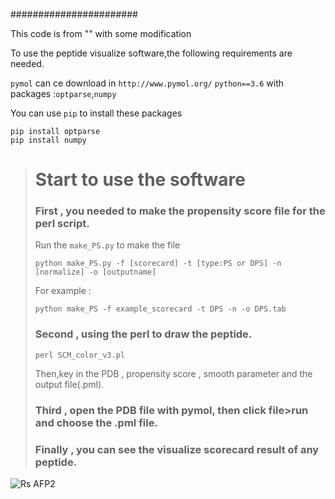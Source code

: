 #######################

This code is from "" with some modification

To use the peptide visualize software,the following requirements are needed.

`pymol` can ce download in
`http://www.pymol.org/`
`python==3.6` with packages :`optparse`,`numpy`

You can use `pip` to install these packages
```
pip install optparse
pip install numpy
```
>Start to use the software
>=========
>### First , you needed to make the propensity score file for the perl script.
>Run the `make_PS.py` to make the file
>
>```
>python make_PS.py -f [scorecard] -t [type:PS or DPS] -n [normalize] -o [outputname]
>```
>For example :
>```
>python make_PS -f example_scorecard -t DPS -n -o DPS.tab
>```
>
>### Second , using the perl to draw the peptide.
>
>```
>perl SCM_color_v3.pl
>```
>Then,key in the PDB , propensity score , smooth parameter and the output file(.pml).
>
>### Third , open the PDB file with pymol, then click file>run and choose the .pml file.
>
>### Finally , you can see the visualize scorecard result of any peptide.

![Rs AFP2](https://github.com/tedfytw1209/NCTU_Formosa/blob/master/predict%20model/SCM_color/RS_AFP2.PNG)